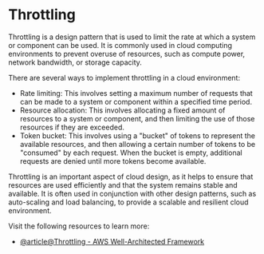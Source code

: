 # Throttling

Throttling is a design pattern that is used to limit the rate at which a system or component can be used. It is commonly used in cloud computing environments to prevent overuse of resources, such as compute power, network bandwidth, or storage capacity.

There are several ways to implement throttling in a cloud environment:

- Rate limiting: This involves setting a maximum number of requests that can be made to a system or component within a specified time period.
- Resource allocation: This involves allocating a fixed amount of resources to a system or component, and then limiting the use of those resources if they are exceeded.
- Token bucket: This involves using a "bucket" of tokens to represent the available resources, and then allowing a certain number of tokens to be "consumed" by each request. When the bucket is empty, additional requests are denied until more tokens become available.

Throttling is an important aspect of cloud design, as it helps to ensure that resources are used efficiently and that the system remains stable and available. It is often used in conjunction with other design patterns, such as auto-scaling and load balancing, to provide a scalable and resilient cloud environment.

Visit the following resources to learn more:

- [@article@Throttling - AWS Well-Architected Framework](https://docs.aws.amazon.com/wellarchitected/2022-03-31/framework/rel_mitigate_interaction_failure_throttle_requests.html)
